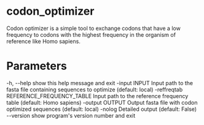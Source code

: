 # codon_optimizer
Codon optimizer is a simple tool to exchange codons that have a low frequency to codons with the highest frequency in the organism of reference like Homo sapiens.

# Parameters
  -h, --help            show this help message and exit
  -input INPUT          Input path to the fasta file containing sequences to
                        optimize (default: local)
  -reffreqtab REFERENCE_FREQUENCY_TABLE
                        Input path to the reference frequency table (default:
                        Homo sapiens)
  -output OUTPUT        Output fasta file with codon optimized sequences
                        (default: local)
  -nolog                Detailed output (default: False)
  --version             show program's version number and exit
